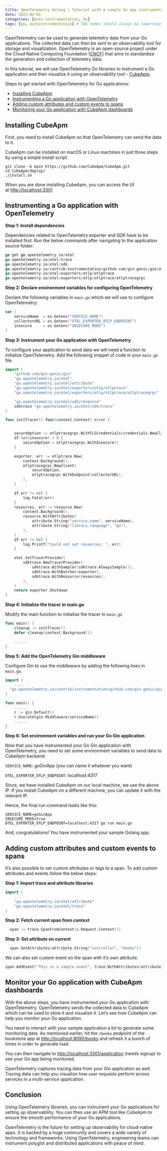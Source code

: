 ```yaml
---
title: OpenTelemetry Golang | Tutorial with a sample Go app instrumentation
date: 2023-04-01
categories: [Auto-instrumentation, Go]
tags: [go, autoinstrumentation] # TAG names should always be lowercase
---
```


OpenTelemetry can be used to generate telemetry data from your Go applications. The collected data can then be sent to an observability tool for storage and visualization. OpenTelemetry is an open-source project under the Cloud Native Computing Foundation ([CNCF](https://www.cncf.io/)) that aims to standardize the generation and collection of telemetry data.

In this tutorial, we will use OpenTelemetry Go libraries to instrument a Go application and then visualize it using an observability tool - [CubeApm](https://CubeApm.io/).

Steps to get started with OpenTelemetry for Go applications:

- [Installing CubeApm](#installing-CubeApm)
- [Instrumenting a Go application with OpenTelemetry](#instrumenting-a-go-application-with-opentelemetry)
- [Adding custom attributes and custom events to spans](#adding-custom-attributes-and-custom-events-to-spans)
- [Monitoring your Go application with CubeApm dashboards](#monitor-your-go-application-with-CubeApm-dashboards)

## Installing CubeApm[​](#installing-CubeApm "Direct link to Installing CubeApm")

First, you need to install CubeApm so that OpenTelemetry can send the data to it.

CubeApm can be installed on macOS or Linux machines in just three steps by using a simple install script.

    git clone -b main https://github.com/CubeApm/CubeApm.git
    cd CubeApm/deploy/
    ./install.sh

When you are done installing CubeApm, you can access the UI at [http://localhost:3301](http://localhost:3301/application)

<!-- _CubeApm dashboard - It shows services from a sample app that comes bundled with the application_ -->

## Instrumenting a Go application with OpenTelemetry[​](#instrumenting-a-go-application-with-opentelemetry "Direct link to Instrumenting a Go application with OpenTelemetry")

**Step 1: Install dependencies**

Dependencies related to OpenTelemetry exporter and SDK have to be installed first. Run the below commands after navigating to the application source folder:

```go
go get go.opentelemetry.io/otel
go.opentelemetry.io/otel/trace
go.opentelemetry.io/otel/sdk
go.opentelemetry.io/contrib/instrumentation/github.com/gin-gonic/gin/otelgin
go.opentelemetry.io/otel/exporters/otlp/otlptrace
go.opentelemetry.io/otel/exporters/otlp/otlptrace/otlptracegrpc
```

**Step 2: Declare environment variables for configuring OpenTelemetry**

Declare the following variables in `main.go` which we will use to configure OpenTelemetry:

```go
var (
    serviceName  = os.Getenv("SERVICE_NAME")
    collectorURL = os.Getenv("OTEL_EXPORTER_OTLP_ENDPOINT")
    insecure     = os.Getenv("INSECURE_MODE")
)
```

**Step 3: Instrument your Go application with OpenTelemetry**

To configure your application to send data we will need a function to initialize OpenTelemetry. Add the following snippet of code in your `main.go` file.

```go
import (
    "github.com/gin-gonic/gin"
    "go.opentelemetry.io/otel"
    "go.opentelemetry.io/otel/attribute"
    "go.opentelemetry.io/otel/exporters/otlp/otlptrace"
    "go.opentelemetry.io/otel/exporters/otlp/otlptrace/otlptracegrpc"

    "go.opentelemetry.io/otel/sdk/resource"
    sdktrace "go.opentelemetry.io/otel/sdk/trace"
)

func initTracer() func(context.Context) error {


    secureOption := otlptracegrpc.WithTLSCredentials(credentials.NewClientTLSFromCert(nil, ""))
    if len(insecure) > 0 {
        secureOption = otlptracegrpc.WithInsecure()
    }

    exporter, err := otlptrace.New(
        context.Background(),
        otlptracegrpc.NewClient(
            secureOption,
            otlptracegrpc.WithEndpoint(collectorURL),
        ),
    )

    if err != nil {
        log.Fatal(err)
    }
    resources, err := resource.New(
        context.Background(),
        resource.WithAttributes(
            attribute.String("service.name", serviceName),
            attribute.String("library.language", "go"),
        ),
    )
    if err != nil {
        log.Printf("Could not set resources: ", err)
    }

    otel.SetTracerProvider(
        sdktrace.NewTracerProvider(
            sdktrace.WithSampler(sdktrace.AlwaysSample()),
            sdktrace.WithBatcher(exporter),
            sdktrace.WithResource(resources),
        ),
    )
    return exporter.Shutdown
}
```

**Step 4: Initialize the tracer in main.go**

Modify the main function to initialise the tracer in `main.go`

```go
func main() {
    cleanup := initTracer()
    defer cleanup(context.Background())

    ......
}
```

**Step 5: Add the OpenTelemetry Gin middleware**

Configure Gin to use the middleware by adding the following lines in `main.go`.

```go
import (
    ....
  "go.opentelemetry.io/contrib/instrumentation/github.com/gin-gonic/gin/otelgin"
)

func main() {
    ......
    r := gin.Default()
    r.Use(otelgin.Middleware(serviceName))
    ......
}

```

**Step 6: Set environment variables and run your Go Gin application**

Now that you have instrumented your Go Gin application with OpenTelemetry, you need to set some environment variables to send data to CubeApm backend:

`SERVICE_NAME`: goGinApp (you can name it whatever you want)

`OTEL_EXPORTER_OTLP_ENDPOINT`: localhost:4317

Since, we have installed CubeApm on our local machine, we use the above IP. If you install CubeApm on a different machine, you can update it with the relevant IP.

Hence, the final run command looks like this:

    SERVICE_NAME=goGinApp
    INSECURE_MODE=true
    OTEL_EXPORTER_OTLP_ENDPOINT=localhost:4317 go run main.go

And, congratulations! You have instrumented your sample Golang app.

<!-- Hit the `/books` endpoint of the bookstore app at [http://localhost:8090/books](http://localhost:8090/books). Refresh it a bunch of times in order to generate load, and wait for 1-2 mins for data to appear on CubeApm dashboard. -->

## Adding custom attributes and custom events to spans[​](#adding-custom-attributes-and-custom-events-to-spans "Direct link to Adding custom attributes and custom events to spans")

It’s also possible to set custom attributes or tags to a span. To add custom attributes and events follow the below steps:

**Step 1: Import trace and attribute libraries**

```go
import (
    ...
    "go.opentelemetry.io/otel/attribute"
    "go.opentelemetry.io/otel/trace"
)
```

**Step 2: Fetch current span from context**

```go
  span := trace.SpanFromContext(c.Request.Context())
```

**Step 3: Set attribute on current**

```go
  span.SetAttributes(attribute.String("controller", "books"))
```

<!-- CubeApm dashboards can be used to track these custom attributes. -->

<!-- ![Custom attributes on CubeApm dashboard](/img/blog/2022/05/opentelemetry_go_custom_attributes.webp) -->

<!-- TODO - Check with Vijay -->
<!-- _Custom attributes can seen under \`Tags\` section on CubeApm trace detail page_ -->

We can also set custom event on the span with it’s own attribute.

```go
span.AddEvent("This is a sample event", trace.WithAttributes(attribute.Int("pid", 4328), attribute.String("sampleAttribute", "Test")))
```

<!-- You can also see these custom events on CubeApm dashboard. -->

<!-- ![Custom Events on CubeApm Dashboard](/img/blog/2022/05/opentelemetry_go_events.webp) -->

<!-- TODO - Check with Vijay -->
<!-- _Events can be seen under \`Events\` section on CubeApm trace detail page_ -->

<!-- Events can be seen under `Events` section on CubeApm trace detail page -->

## Monitor your Go application with CubeApm dashboards[​](#monitor-your-go-application-with-CubeApm-dashboards "Direct link to Monitor your Go application with CubeApm dashboards")

With the above steps, you have instrumented your Go application with OpenTelemetry. OpenTelemetry sends the collected data to CubeApm which can be used to store it and visualize it. Let’s see how CubeApm can help you monitor your Go application.

You need to interact with your sample application a bit to generate some monitoring data. As mentioned earlier, hit the `/books` endpoint of the bookstore app at [http://localhost:8090/books](http://localhost:8090/books) and refresh it a bunch of times in order to generate load.

You can then navigate to [http://localhost:3301/application](http://localhost:3301/application) (needs signup) to see your Go app being monitored.

<!-- TODO - Check with Vijay -->
<!-- Go to `Metrics`→ `goGinApp`→ you will be able to see the dashboard. -->

<!-- _Your Go Gin application being monitored on the CubeApm dashboard_ -->

<!-- You can monitor application metrics like application latency, requests per second, error percentage, etc. with the `Metrics` tab of CubeApm.

_You can monitor your Go Gin application metrics like application latency, requests per second, error percentage, etc._ -->

OpenTelemetry captures tracing data from your Gin application as well. Tracing data can help you visualize how user requests perform across services in a multi-service application.

<!-- In the `Traces` tab of CubeApm, you can analyze the tracing data using filters based on tags, status codes, service names, operations, etc.

_Use powerful filters to analyze your tracing data from the Gin application_ -->

<!-- You can also visualize your tracing data with the help of flamegraphs and Gantt charts.

_Flamegraphs and Gantt charts on CubeApm dashboard_ -->

## Conclusion[​](#conclusion "Direct link to Conclusion")

Using OpenTelemetry libraries, you can instrument your Go applications for setting up observability. You can then use an APM tool like CubeApm to ensure the smooth performance of your Go applications.

OpenTelemetry is the future for setting up observability for cloud-native apps. It is backed by a huge community and covers a wide variety of technology and frameworks. Using OpenTelemetry, engineering teams can instrument polyglot and distributed applications with peace of mind.
